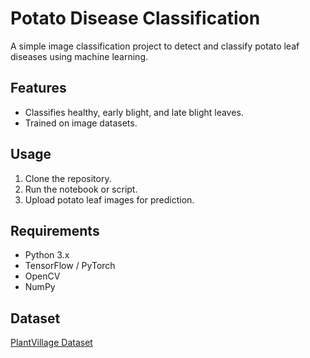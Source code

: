 # Potato Disease Classification

A simple image classification project to detect and classify potato leaf diseases using machine learning.

## Features
- Classifies healthy, early blight, and late blight leaves.
- Trained on image datasets.

## Usage
1. Clone the repository.
2. Run the notebook or script.
3. Upload potato leaf images for prediction.

## Requirements
- Python 3.x
- TensorFlow / PyTorch
- OpenCV
- NumPy

## Dataset
[PlantVillage Dataset](https://www.kaggle.com/datasets/arjuntejaswi/plant-village)


